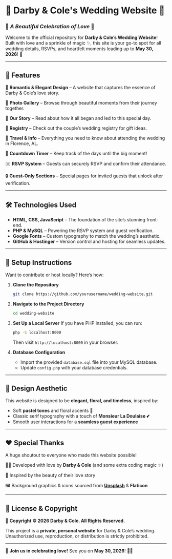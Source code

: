 # 💒 Darby & Cole's Wedding Website 🎊

### 🌸 *A Beautiful Celebration of Love* 🌸

Welcome to the official repository for **Darby & Cole’s Wedding Website**! Built with love and a sprinkle of magic ✨, this site is your go-to spot for all wedding details, RSVPs, and heartfelt moments leading up to **May 30, 2026**! 🥂

---

## 🌟 Features

💍 **Romantic & Elegant Design** – A website that captures the essence of Darby & Cole’s love story.

📸 **Photo Gallery** – Browse through beautiful moments from their journey together.

📜 **Our Story** – Read about how it all began and led to this special day.

🎁 **Registry** – Check out the couple’s wedding registry for gift ideas.

📍 **Travel & Info** – Everything you need to know about attending the wedding in Florence, AL.

📅 **Countdown Timer** – Keep track of the days until the big moment!

✉️ **RSVP System** – Guests can securely RSVP and confirm their attendance.

🔒 **Guest-Only Sections** – Special pages for invited guests that unlock after verification.

---

## 🛠️ Technologies Used

- **HTML, CSS, JavaScript** – The foundation of the site’s stunning front-end.
- **PHP & MySQL** – Powering the RSVP system and guest verification.
- **Google Fonts** – Custom typography to match the wedding’s aesthetic.
- **GitHub & Hostinger** – Version control and hosting for seamless updates.

---

## 🚀 Setup Instructions

Want to contribute or host locally? Here’s how:

1. **Clone the Repository**
   ```sh
   git clone https://github.com/yourusername/wedding-website.git
   ```

2. **Navigate to the Project Directory**
   ```sh
   cd wedding-website
   ```

3. **Set Up a Local Server**
   If you have PHP installed, you can run:
   ```sh
   php -S localhost:8000
   ```
   Then visit `http://localhost:8000` in your browser.

4. **Database Configuration**
   - Import the provided `database.sql` file into your MySQL database.
   - Update `config.php` with your database credentials.

---

## 🎨 Design Aesthetic

This website is designed to be **elegant, floral, and timeless**, inspired by:

- Soft **pastel tones** and floral accents 🌿
- Classic serif typography with a touch of **Monsieur La Doulaise** 💕
- Smooth user interactions for a **seamless guest experience**

---

## ❤️ Special Thanks

A huge shoutout to everyone who made this website possible!

👩‍💻 Developed with love by **Darby & Cole** (and some extra coding magic ✨)

🎨 Inspired by the beauty of their love story

🖼️ Background graphics & icons sourced from **[Unsplash](https://unsplash.com)** & **Flaticon**

---

## 📜 License & Copyright

📌 **Copyright © 2026 Darby & Cole. All Rights Reserved.**

This project is a **private, personal website** for Darby & Cole’s wedding. Unauthorized use, reproduction, or distribution is strictly prohibited.

---

💌 **Join us in celebrating love!** See you on **May 30, 2026**! 🥂💖

